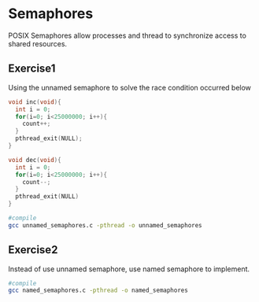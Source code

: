 # Semaphores

POSIX Semaphores allow processes and thread to synchronize access to shared resources.

## Exercise1

Using the unnamed semaphore to solve the race condition occurred below

```c
void inc(void){
  int i = 0;
  for(i=0; i<25000000; i++){
    count++;
  }
  pthread_exit(NULL);
}

void dec(void){
  int i = 0;
  for(i=0; i<25000000; i++){
    count--;
  }
  pthread_exit(NULL)
}
```

```sh
#compile
gcc unnamed_semaphores.c -pthread -o unnamed_semaphores
```

## Exercise2

Instead of use unnamed semaphore, use named semaphore to implement.

```sh
#compile
gcc named_semaphores.c -pthread -o named_semaphores
```
